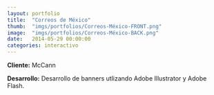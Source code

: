 ```yaml
---
layout:	portfolio
title:	"Correos de México"
thumb:	"imgs/portfolios/Correos-México-FRONT.png"
image:  "imgs/portfolios/Correos-México-BACK.png"
date:   2014-05-29 00:00:00
categories: interactivo
---
```


**Cliente:** McCann

**Desarrollo:** Desarrollo de banners utlizando Adobe Illustrator y Adobe Flash.